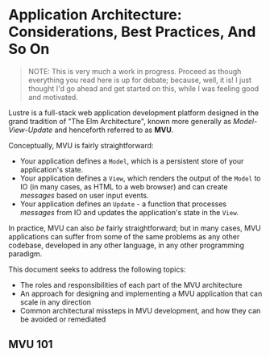 # Application Architecture: Considerations, Best Practices, And So On

> NOTE: This is very much a work in progress. Proceed as though everything you read here is up for debate; because, well, it is! I just thought I'd go ahead and get started on this, while I was feeling good and motivated.

Lustre is a full-stack web application development platform designed in the grand tradition of "The Elm Architecture", known more generally as _Model-View-Update_ and henceforth referred to as **MVU**.

Conceptually, MVU is fairly straightforward:

- Your application defines a `Model`, which is a persistent store of your application's state.
- Your application defines a `View`, which renders the output of the `Model` to IO (in many cases, as HTML to a web browser) and can create _messages_ based on user input events.
- Your application defines an `Update` - a function that processes _messages_ from IO and updates the application's state in the `View`.

In practice, MVU can also _be_ fairly straightforward; but in many cases, MVU applications can suffer from some of the same problems as any other codebase, developed in any other language, in any other programming paradigm.

This document seeks to address the following topics:

- The roles and responsibilities of each part of the MVU architecture
- An approach for designing and implementing a MVU application that can scale in any direction
- Common architectural missteps in MVU development, and how they can be avoided or remediated

## MVU 101

